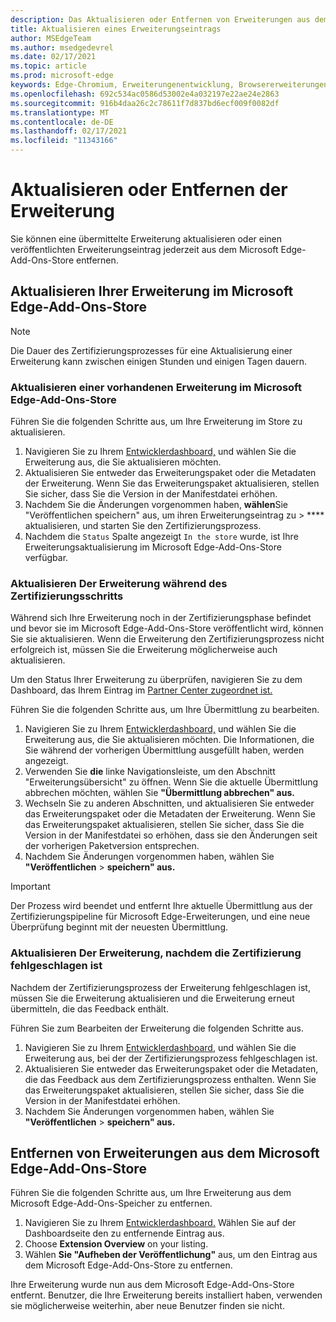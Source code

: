```yaml
---
description: Das Aktualisieren oder Entfernen von Erweiterungen aus dem Microsoft Edge-Add-Ons-Speicher
title: Aktualisieren eines Erweiterungseintrags
author: MSEdgeTeam
ms.author: msedgedevrel
ms.date: 02/17/2021
ms.topic: article
ms.prod: microsoft-edge
keywords: Edge-Chromium, Erweiterungenentwicklung, Browsererweiterungen, Add-Ons, Partner Center, Entwickler
ms.openlocfilehash: 692c534ac0586d53002e4a032197e22ae24e2863
ms.sourcegitcommit: 916b4daa26c2c78611f7d837bd6ecf009f0082df
ms.translationtype: MT
ms.contentlocale: de-DE
ms.lasthandoff: 02/17/2021
ms.locfileid: "11343166"
---
```

# Aktualisieren oder Entfernen der Erweiterung  

Sie können eine übermittelte Erweiterung aktualisieren oder einen veröffentlichten Erweiterungseintrag jederzeit aus dem Microsoft Edge-Add-Ons-Store entfernen.  

## Aktualisieren Ihrer Erweiterung im Microsoft Edge-Add-Ons-Store  

> [!NOTE]
> Die Dauer des Zertifizierungsprozesses für eine Aktualisierung einer Erweiterung kann zwischen einigen Stunden und einigen Tagen dauern.  

### Aktualisieren einer vorhandenen Erweiterung im Microsoft Edge-Add-Ons-Store  

Führen Sie die folgenden Schritte aus, um Ihre Erweiterung im Store zu aktualisieren.  

1.  Navigieren Sie zu Ihrem [Entwicklerdashboard,][MicrosoftPartnerCenter] und wählen Sie die Erweiterung aus, die Sie aktualisieren möchten.  
1.  Aktualisieren Sie entweder das Erweiterungspaket oder die Metadaten der Erweiterung.  Wenn Sie das Erweiterungspaket aktualisieren, stellen Sie sicher, dass Sie die Version in der Manifestdatei erhöhen.  
1.  Nachdem Sie die Änderungen vorgenommen haben, **wählen**Sie "Veröffentlichen speichern" aus, um ihren Erweiterungseintrag zu  >  **** aktualisieren, und starten Sie den Zertifizierungsprozess.  
1.  Nachdem die `Status` Spalte angezeigt `In the store` wurde, ist Ihre Erweiterungsaktualisierung im Microsoft Edge-Add-Ons-Store verfügbar.  
    
### Aktualisieren Der Erweiterung während des Zertifizierungsschritts  

Während sich Ihre Erweiterung noch in der Zertifizierungsphase befindet und bevor sie im Microsoft Edge-Add-Ons-Store veröffentlicht wird, können Sie sie aktualisieren. Wenn die Erweiterung den Zertifizierungsprozess nicht erfolgreich ist, müssen Sie die Erweiterung möglicherweise auch aktualisieren.    

Um den Status Ihrer Erweiterung zu überprüfen, navigieren Sie zu dem Dashboard, das Ihrem Eintrag im [Partner Center zugeordnet ist.][MicrosoftPartnerCenter]  

Führen Sie die folgenden Schritte aus, um Ihre Übermittlung zu bearbeiten.  

1.  Navigieren Sie zu Ihrem [Entwicklerdashboard,][MicrosoftPartnerCenter] und wählen Sie die Erweiterung aus, die Sie aktualisieren möchten.  Die Informationen, die Sie während der vorherigen Übermittlung ausgefüllt haben, werden angezeigt.  
1.  Verwenden Sie **die** linke Navigationsleiste, um den Abschnitt "Erweiterungsübersicht" zu öffnen.  Wenn Sie die aktuelle Übermittlung abbrechen möchten, wählen Sie **"Übermittlung abbrechen" aus.**  
1.  Wechseln Sie zu anderen Abschnitten, und aktualisieren Sie entweder das Erweiterungspaket oder die Metadaten der Erweiterung.  Wenn Sie das Erweiterungspaket aktualisieren, stellen Sie sicher, dass Sie die Version in der Manifestdatei so erhöhen, dass sie den Änderungen seit der vorherigen Paketversion entsprechen.  
1.  Nachdem Sie Änderungen vorgenommen haben, wählen Sie **"Veröffentlichen**  >  **speichern" aus.**  
    
> [!IMPORTANT]
> Der Prozess wird beendet und entfernt Ihre aktuelle Übermittlung aus der Zertifizierungspipeline für Microsoft Edge-Erweiterungen, und eine neue Überprüfung beginnt mit der neuesten Übermittlung.  

### Aktualisieren Der Erweiterung, nachdem die Zertifizierung fehlgeschlagen ist  

Nachdem der Zertifizierungsprozess der Erweiterung fehlgeschlagen ist, müssen Sie die Erweiterung aktualisieren und die Erweiterung erneut übermitteln, die das Feedback enthält.  

Führen Sie zum Bearbeiten der Erweiterung die folgenden Schritte aus.  

1.  Navigieren Sie zu Ihrem [Entwicklerdashboard,][MicrosoftPartnerCenter] und wählen Sie die Erweiterung aus, bei der der Zertifizierungsprozess fehlgeschlagen ist.  
1.  Aktualisieren Sie entweder das Erweiterungspaket oder die Metadaten, die das Feedback aus dem Zertifizierungsprozess enthalten.  Wenn Sie das Erweiterungspaket aktualisieren, stellen Sie sicher, dass Sie die Version in der Manifestdatei erhöhen.  
1.  Nachdem Sie Änderungen vorgenommen haben, wählen Sie **"Veröffentlichen**  >  **speichern" aus.**  
    
## Entfernen von Erweiterungen aus dem Microsoft Edge-Add-Ons-Store  

Führen Sie die folgenden Schritte aus, um Ihre Erweiterung aus dem Microsoft Edge-Add-Ons-Speicher zu entfernen.  

1.  Navigieren Sie zu Ihrem [Entwicklerdashboard.][MicrosoftPartnerCenter]  Wählen Sie auf der Dashboardseite den zu entfernende Eintrag aus.  
1.  Choose **Extension Overview** on your listing.  
1.  Wählen **Sie "Aufheben der Veröffentlichung"** aus, um den Eintrag aus dem Microsoft Edge-Add-Ons-Store zu entfernen.  
    
Ihre Erweiterung wurde nun aus dem Microsoft Edge-Add-Ons-Store entfernt.  Benutzer, die Ihre Erweiterung bereits installiert haben, verwenden sie möglicherweise weiterhin, aber neue Benutzer finden sie nicht.  

<!-- links -->  

[MicrosoftPartnerCenter]: https://partner.microsoft.com/dashboard/microsoftedge/public/login?ref=dd "Partner Center"  
